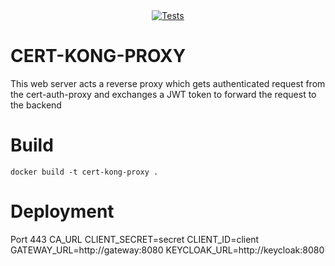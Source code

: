 <div align="center">
    <a href="https://github.com/SENERGY-Platform/cert-kong-proxy/actions/workflows/test_and_coverage.yml" rel="nofollow">
        <img src="https://github.com/SENERGY-Platform/cert-kong-proxy/actions/workflows/test_and_coverage.yml/badge.svg" alt="Tests" />
    </a>
</div>

# CERT-KONG-PROXY
This web server acts a reverse proxy which gets authenticated request from the cert-auth-proxy and exchanges a JWT token to forward the request to the backend

# Build
```
docker build -t cert-kong-proxy .
```

# Deployment
Port 443 
CA_URL
CLIENT_SECRET=secret 
CLIENT_ID=client 
GATEWAY_URL=http://gateway:8080 
KEYCLOAK_URL=http://keycloak:8080 